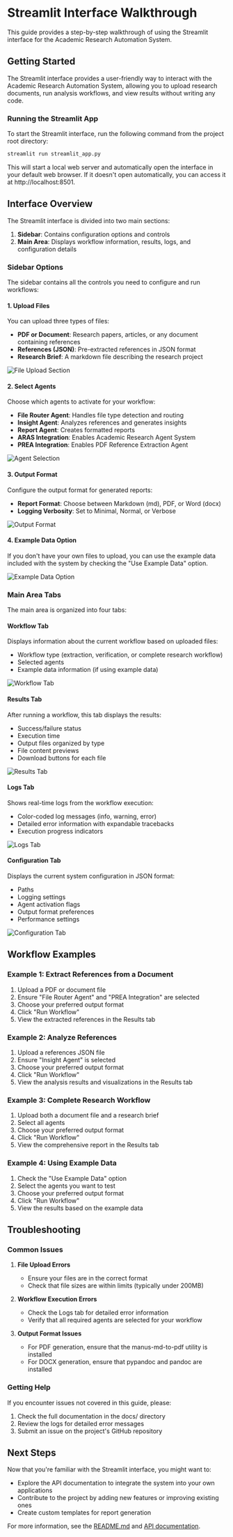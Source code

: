 # Streamlit Interface Walkthrough

This guide provides a step-by-step walkthrough of using the Streamlit interface for the Academic Research Automation System.

## Getting Started

The Streamlit interface provides a user-friendly way to interact with the Academic Research Automation System, allowing you to upload research documents, run analysis workflows, and view results without writing any code.

### Running the Streamlit App

To start the Streamlit interface, run the following command from the project root directory:

```bash
streamlit run streamlit_app.py
```

This will start a local web server and automatically open the interface in your default web browser. If it doesn't open automatically, you can access it at http://localhost:8501.

## Interface Overview

The Streamlit interface is divided into two main sections:

1. **Sidebar**: Contains configuration options and controls
2. **Main Area**: Displays workflow information, results, logs, and configuration details

### Sidebar Options

The sidebar contains all the controls you need to configure and run workflows:

#### 1. Upload Files

You can upload three types of files:
- **PDF or Document**: Research papers, articles, or any document containing references
- **References (JSON)**: Pre-extracted references in JSON format
- **Research Brief**: A markdown file describing the research project

![File Upload Section](../docs/images/streamlit_file_upload.png)

#### 2. Select Agents

Choose which agents to activate for your workflow:
- **File Router Agent**: Handles file type detection and routing
- **Insight Agent**: Analyzes references and generates insights
- **Report Agent**: Creates formatted reports
- **ARAS Integration**: Enables Academic Research Agent System
- **PREA Integration**: Enables PDF Reference Extraction Agent

![Agent Selection](../docs/images/streamlit_agent_selection.png)

#### 3. Output Format

Configure the output format for generated reports:
- **Report Format**: Choose between Markdown (md), PDF, or Word (docx)
- **Logging Verbosity**: Set to Minimal, Normal, or Verbose

![Output Format](../docs/images/streamlit_output_format.png)

#### 4. Example Data Option

If you don't have your own files to upload, you can use the example data included with the system by checking the "Use Example Data" option.

![Example Data Option](../docs/images/streamlit_example_data.png)

### Main Area Tabs

The main area is organized into four tabs:

#### Workflow Tab

Displays information about the current workflow based on uploaded files:
- Workflow type (extraction, verification, or complete research workflow)
- Selected agents
- Example data information (if using example data)

![Workflow Tab](../docs/images/streamlit_workflow_tab.png)

#### Results Tab

After running a workflow, this tab displays the results:
- Success/failure status
- Execution time
- Output files organized by type
- File content previews
- Download buttons for each file

![Results Tab](../docs/images/streamlit_results_tab.png)

#### Logs Tab

Shows real-time logs from the workflow execution:
- Color-coded log messages (info, warning, error)
- Detailed error information with expandable tracebacks
- Execution progress indicators

![Logs Tab](../docs/images/streamlit_logs_tab.png)

#### Configuration Tab

Displays the current system configuration in JSON format:
- Paths
- Logging settings
- Agent activation flags
- Output format preferences
- Performance settings

![Configuration Tab](../docs/images/streamlit_config_tab.png)

## Workflow Examples

### Example 1: Extract References from a Document

1. Upload a PDF or document file
2. Ensure "File Router Agent" and "PREA Integration" are selected
3. Choose your preferred output format
4. Click "Run Workflow"
5. View the extracted references in the Results tab

### Example 2: Analyze References

1. Upload a references JSON file
2. Ensure "Insight Agent" is selected
3. Choose your preferred output format
4. Click "Run Workflow"
5. View the analysis results and visualizations in the Results tab

### Example 3: Complete Research Workflow

1. Upload both a document file and a research brief
2. Select all agents
3. Choose your preferred output format
4. Click "Run Workflow"
5. View the comprehensive report in the Results tab

### Example 4: Using Example Data

1. Check the "Use Example Data" option
2. Select the agents you want to test
3. Choose your preferred output format
4. Click "Run Workflow"
5. View the results based on the example data

## Troubleshooting

### Common Issues

1. **File Upload Errors**
   - Ensure your files are in the correct format
   - Check that file sizes are within limits (typically under 200MB)

2. **Workflow Execution Errors**
   - Check the Logs tab for detailed error information
   - Verify that all required agents are selected for your workflow

3. **Output Format Issues**
   - For PDF generation, ensure that the manus-md-to-pdf utility is installed
   - For DOCX generation, ensure that pypandoc and pandoc are installed

### Getting Help

If you encounter issues not covered in this guide, please:
1. Check the full documentation in the docs/ directory
2. Review the logs for detailed error messages
3. Submit an issue on the project's GitHub repository

## Next Steps

Now that you're familiar with the Streamlit interface, you might want to:
- Explore the API documentation to integrate the system into your own applications
- Contribute to the project by adding new features or improving existing ones
- Create custom templates for report generation

For more information, see the [README.md](../README.md) and [API documentation](../docs/API.md).
